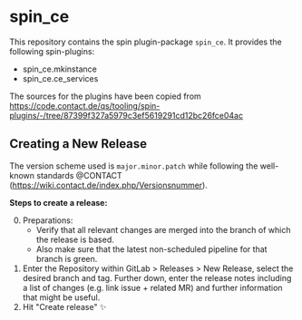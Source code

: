 # spin_ce

This repository contains the spin plugin-package `spin_ce`. It provides the
following spin-plugins:

-   spin_ce.mkinstance
-   spin_ce.ce_services

The sources for the plugins have been copied from https://code.contact.de/qs/tooling/spin-plugins/-/tree/87399f327a5979c3ef5619291cd12bc26fce04ac

## Creating a New Release

The version scheme used is `major.minor.patch` while following the well-known
standards @CONTACT (https://wiki.contact.de/index.php/Versionsnummer).

**Steps to create a release:**

0. Preparations:
    - Verify that all relevant changes are merged into the branch of which the
      release is based.
    - Also make sure that the latest non-scheduled pipeline for that branch is
      green.
1. Enter the Repository within GitLab > Releases > New Release, select the
   desired branch and tag. Further down, enter the release notes including a
   list of changes (e.g. link issue + related MR) and further information that
   might be useful.
2. Hit "Create release" ✨
